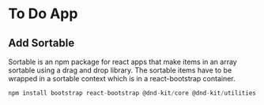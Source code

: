 # To Do App 

## Add Sortable

Sortable is an npm package for react apps that make items in an array sortable using a drag and drop library. The sortable items have to be wrapped in a sortable context which is in a react-bootstrap container. 

```node.js
npm install bootstrap react-bootstrap @dnd-kit/core @dnd-kit/utilities @dnd-kit/sortable
```
